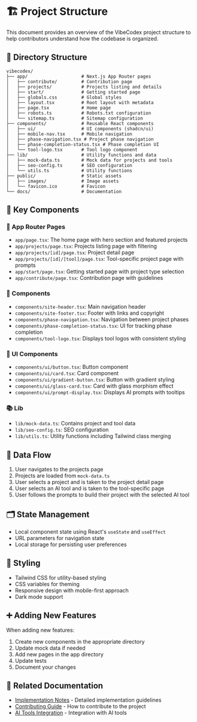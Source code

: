 # 🏗️ Project Structure

This document provides an overview of the VibeCodex project structure to help contributors understand how the codebase is organized.

## 📁 Directory Structure

```
vibecodex/
├── app/                    # Next.js App Router pages
│   ├── contribute/         # Contribution page
│   ├── projects/           # Projects listing and details
│   ├── start/              # Getting started page
│   ├── globals.css         # Global styles
│   ├── layout.tsx          # Root layout with metadata
│   ├── page.tsx            # Home page
│   ├── robots.ts           # Robots.txt configuration
│   └── sitemap.ts          # Sitemap configuration
├── components/             # Reusable React components
│   ├── ui/                 # UI components (shadcn/ui)
│   ├── mobile-nav.tsx      # Mobile navigation
│   ├── phase-navigation.tsx # Project phase navigation
│   ├── phase-completion-status.tsx # Phase completion UI
│   └── tool-logo.tsx       # Tool logo component
├── lib/                    # Utility functions and data
│   ├── mock-data.ts        # Mock data for projects and tools
│   ├── seo-config.ts       # SEO configuration
│   └── utils.ts            # Utility functions
├── public/                 # Static assets
│   ├── images/             # Image assets
│   └── favicon.ico         # Favicon
└── docs/                   # Documentation
```

## 🔧 Key Components

### 📄 App Router Pages

- `app/page.tsx`: The home page with hero section and featured projects
- `app/projects/page.tsx`: Projects listing page with filtering
- `app/projects/[id]/page.tsx`: Project detail page
- `app/projects/[id]/[tool]/page.tsx`: Tool-specific project page with prompts
- `app/start/page.tsx`: Getting started page with project type selection
- `app/contribute/page.tsx`: Contribution page with guidelines

### 🧩 Components

- `components/site-header.tsx`: Main navigation header
- `components/site-footer.tsx`: Footer with links and copyright
- `components/phase-navigation.tsx`: Navigation between project phases
- `components/phase-completion-status.tsx`: UI for tracking phase completion
- `components/tool-logo.tsx`: Displays tool logos with consistent styling

### 🎨 UI Components

- `components/ui/button.tsx`: Button component
- `components/ui/card.tsx`: Card component
- `components/ui/gradient-button.tsx`: Button with gradient styling
- `components/ui/glass-card.tsx`: Card with glass morphism effect
- `components/ui/prompt-display.tsx`: Displays AI prompts with tooltips

### 📚 Lib

- `lib/mock-data.ts`: Contains project and tool data
- `lib/seo-config.ts`: SEO configuration
- `lib/utils.ts`: Utility functions including Tailwind class merging

## 🔄 Data Flow

1. User navigates to the projects page
2. Projects are loaded from `mock-data.ts`
3. User selects a project and is taken to the project detail page
4. User selects an AI tool and is taken to the tool-specific page
5. User follows the prompts to build their project with the selected AI tool

## 🗂️ State Management

- Local component state using React's `useState` and `useEffect`
- URL parameters for navigation state
- Local storage for persisting user preferences

## 🎨 Styling

- Tailwind CSS for utility-based styling
- CSS variables for theming
- Responsive design with mobile-first approach
- Dark mode support

## ➕ Adding New Features

When adding new features:

1. Create new components in the appropriate directory
2. Update mock data if needed
3. Add new pages in the app directory
4. Update tests
5. Document your changes

## 📖 Related Documentation

- [Implementation Notes](../implementation-notes.md) - Detailed implementation guidelines
- [Contributing Guide](../CONTRIBUTING.md) - How to contribute to the project
- [AI Tools Integration](../guides/ai-tools-integration.md) - Integration with AI tools
